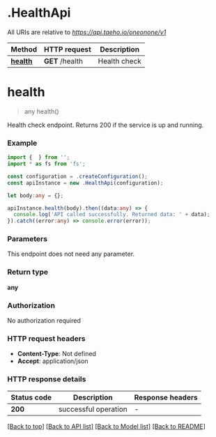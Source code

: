 # .HealthApi

All URIs are relative to *https://api.taeho.io/oneonone/v1*

Method | HTTP request | Description
------------- | ------------- | -------------
[**health**](HealthApi.md#health) | **GET** /health | Health check


# **health**
> any health()

Health check endpoint. Returns 200 if the service is up and running.

### Example


```typescript
import {  } from '';
import * as fs from 'fs';

const configuration = .createConfiguration();
const apiInstance = new .HealthApi(configuration);

let body:any = {};

apiInstance.health(body).then((data:any) => {
  console.log('API called successfully. Returned data: ' + data);
}).catch((error:any) => console.error(error));
```


### Parameters
This endpoint does not need any parameter.


### Return type

**any**

### Authorization

No authorization required

### HTTP request headers

 - **Content-Type**: Not defined
 - **Accept**: application/json


### HTTP response details
| Status code | Description | Response headers |
|-------------|-------------|------------------|
**200** | successful operation |  -  |

[[Back to top]](#) [[Back to API list]](README.md#documentation-for-api-endpoints) [[Back to Model list]](README.md#documentation-for-models) [[Back to README]](README.md)


